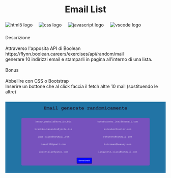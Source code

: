 <h1 align="center">Email List</h1>

###

<div align="left">
  <img src="https://cdn.jsdelivr.net/gh/devicons/devicon/icons/html5/html5-original.svg" height="40" alt="html5 logo"  />
  <img width="12" />
  <img src="https://cdn.jsdelivr.net/gh/devicons/devicon/icons/css3/css3-original.svg" height="40" alt="css logo"  />
  <img width="12" />
  <img src="https://cdn.jsdelivr.net/gh/devicons/devicon/icons/javascript/javascript-original.svg" height="40" alt="javascript logo"  />
  <img width="12" />
  <img src="https://cdn.jsdelivr.net/gh/devicons/devicon/icons/vscode/vscode-original.svg" height="40" alt="vscode logo"  />
</div>

###

<p align="left">Descrizione<br><br>Attraverso l'apposita API di Boolean<br>https://flynn.boolean.careers/exercises/api/random/mail<br>generare 10 indirizzi email e stamparli in pagina all'interno di una lista.<br><br>Bonus<br><br>Abbellire con CSS o Bootstrap<br>Inserire un bottone che al click faccia il fetch altre 10 mail (sostituendo le altre)</p>

###

![Immagini finali](image.png)
